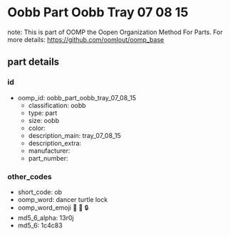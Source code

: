 # Oobb Part Oobb Tray 07 08 15  

note: This is part of OOMP the Oopen Organization Method For Parts. For more details: https://github.com/oomlout/oomp_base

##  part details





### id
* oomp_id: oobb_part_oobb_tray_07_08_15
  * classification: oobb
  * type: part
  * size: oobb
  * color: 
  * description_main: tray_07_08_15
  * description_extra: 
  * manufacturer: 
  * part_number: 

### other_codes
* short_code: ob
* oomp_word: dancer turtle lock
* oomp_word_emoji :dancer: :turtle: :lock:
* md5_6_alpha: 13r0j
* md5_6: 1c4c83